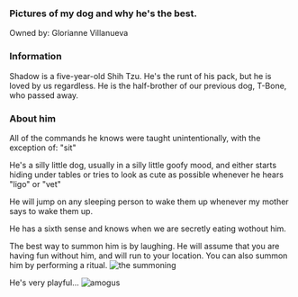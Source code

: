 ### Pictures of my dog and why he's the best.

Owned by: Glorianne Villanueva

### Information

Shadow is a five-year-old Shih Tzu. He's the runt of his pack, but he is loved by us regardless. He is the half-brother of our previous dog, T-Bone, who passed away.

### About him

All of the commands he knows were taught unintentionally, with the exception of: "sit"

He's a silly little dog, usually in a silly little goofy mood, and either starts hiding under tables or tries to look as cute as possible whenever he hears "ligo" or "vet"

He will jump on any sleeping person to wake them up whenever my mother says to wake them up.

He has a sixth sense and knows when we are secretly eating wothout him.

The best way to summon him is by laughing. He will assume that you are having fun without him, and will run to your location. 
You can also summon him by performing a ritual. 
![the summoning](https://user-images.githubusercontent.com/102577395/161304718-4382dd8e-e1c0-403e-b05b-c2d5f5543bea.jpeg)

He's very playful...
![amogus](https://user-images.githubusercontent.com/102577395/161300064-21b06a81-d367-4318-abb6-c70d71087694.jpg)


